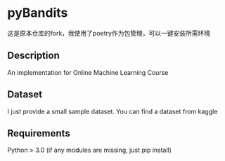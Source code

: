 # pyBandits

这是原本仓库的fork，我使用了poetry作为包管理，可以一键安装所需环境

## Description
An implementation for Online Machine Learning Course

## Dataset
I just provide a small sample dataset. You can find a dataset from kaggle

## Requirements
Python > 3.0
(if any modules are missing, just pip install)

